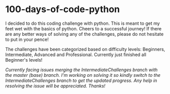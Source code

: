 # 100-days-of-code-python
I decided to do this coding challenge with python. This is meant to get my feet wet with the basics of python. Cheers to a successful journey! 
If there are any better ways of solving any of the challenges, please do not hesitate to put in your pence!

The challenges have been categorized based on difficulty levels: Beginners, Intermediate, Advanced and Professional.
Currently just finished all Beginner's levels!

_Currently facing issues merging the IntermediateChallenges branch with the master (base) branch. 
I'm working on solving it so kindly switch to the IntermediateChallenges branch to get the updated progress. 
Any help in resolving the issue will be appreciated. Thanks!_
